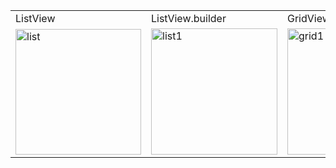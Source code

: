 <table>
  <tr>
    <td> ListView </td>
    <td>ListView.builder</td>
    <td>GridView</td>
    <td>GridView.builder</td>

  </tr>
  <tr>
    <td><img width="201" alt="list" src="https://user-images.githubusercontent.com/127725526/234056000-3fdca269-1e08-4b5e-8abf-e45cf3bb5e23.png">
</td>
    <td><img width="202" alt="list1" src="https://user-images.githubusercontent.com/127725526/234056008-5e0f5555-0c25-4dbb-805f-a568df98980c.png">
</td>
    <td><img width="202" alt="grid1" src="https://user-images.githubusercontent.com/127725526/234056038-6787d21a-88eb-4b10-b28b-f99640ccf602.png">
</td>
    <td><img width="202" alt="grid1" src="https://user-images.githubusercontent.com/127725526/234056105-3d216c40-44ce-4642-a02e-2bea4c45034c.png">
</td>
  </tr>
</table>
